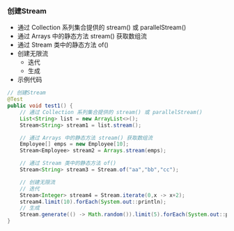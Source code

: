 ### 创建Stream
* 通过 Collection 系列集合提供的 stream() 或 parallelStream()
* 通过 Arrays 中的静态方法 stream() 获取数组流
* 通过 Stream 类中的静态方法 of()
* 创建无限流
	* 迭代
	* 生成
* 示例代码
```java
// 创建Stream
@Test
public void test1() {
    // 通过 Collection 系列集合提供的 stream() 或 parallelStream()
    List<String> list = new ArrayList<>();
    Stream<String> stream1 = list.stream();

    // 通过 Arrays 中的静态方法 stream() 获取数组流
    Employee[] emps = new Employee[10];
    Stream<Employee> stream2 = Arrays.stream(emps);

    // 通过 Stream 类中的静态方法 of()
    Stream<String> stream3 = Stream.of("aa","bb","cc");

    // 创建无限流
    // 迭代
    Stream<Integer> stream4 = Stream.iterate(0,x -> x+2);
    stream4.limit(10).forEach(System.out::println);
    // 生成
    Stream.generate(() -> Math.random()).limit(5).forEach(System.out::println);
}
```